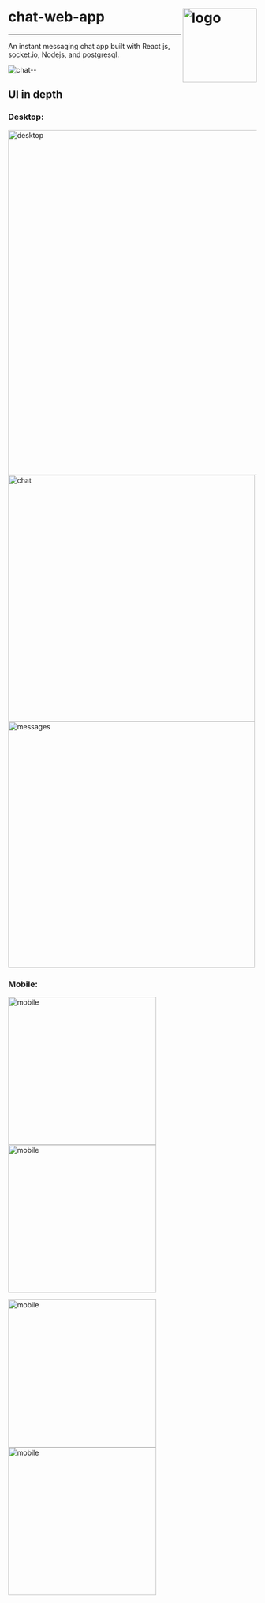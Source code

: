 # chat-web-app   <img src="https://user-images.githubusercontent.com/16297114/170081186-ad80a5cd-85e5-459e-b3e3-b33786752ff7.jpg" width="150px" align="right" alt="logo"/>
---

An instant messaging chat app built with React js, socket.io, Nodejs, and postgresql.



![chat--](https://user-images.githubusercontent.com/16297114/170217854-fe9d9bf5-7ce1-4dcd-9f0b-e647c9616a87.jpg)

## UI in depth

### Desktop:

<img src="https://user-images.githubusercontent.com/16297114/170221123-b9270262-165f-4c4f-868e-9304cef7094e.png" width="700px" alt="desktop"/>
<img src="https://user-images.githubusercontent.com/16297114/170219871-50f0e081-f8c7-4e41-ad8e-3549629cc986.png" width="500px" alt="chat"/>
<img src="https://user-images.githubusercontent.com/16297114/170219911-9a9f2843-c584-4507-85b0-fa744bc9d747.png" width="500px" alt="messages"/>



### Mobile:
<img src="https://user-images.githubusercontent.com/16297114/170220164-5cf9583f-d54a-4874-966d-b394be672a9d.png" width="300px" alt="mobile"/> <img src="https://user-images.githubusercontent.com/16297114/170220206-6672d989-758b-41ea-987a-3ac05d68688e.png" width="300px" alt="mobile"/>

<img src="https://user-images.githubusercontent.com/16297114/170220490-2fe88f6d-d6b4-4efb-bee8-0b367fbee548.png" width="300px" alt="mobile"/> <img src="https://user-images.githubusercontent.com/16297114/170220524-408ec3cb-2d4a-4476-aa47-05bf817ee0d4.png" width="300px" alt="mobile"/>

